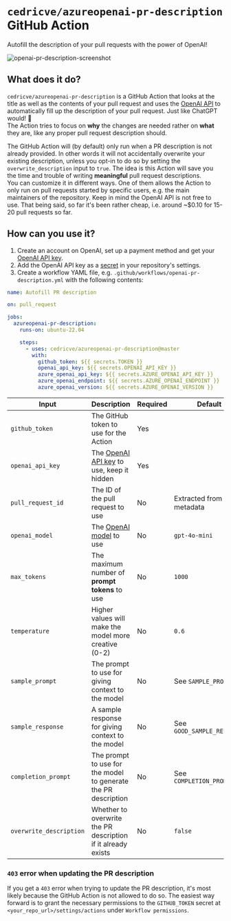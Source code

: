 # `cedricve/azureopenai-pr-description` GitHub Action

Autofill the description of your pull requests with the power of OpenAI!

![openai-pr-description-screenshot](media/openai-pr-description-screenshot.png)

## What does it do?

`cedricve/azureopenai-pr-description` is a GitHub Action that looks at the title as well as the contents
of your pull request and uses the [OpenAI API](https://openai.com/blog/openai-api) to automatically
fill up the description of your pull request. Just like ChatGPT would! 🎉<br>
The Action tries to focus on **why** the changes are needed rather on **what** they are,
like any proper pull request description should.

The GitHub Action will (by default) only run when a PR description is not already provided.
In other words it will not accidentally overwrite your existing description,
unless you opt-in to do so by setting the `overwrite_description` input to `true`.
The idea is this Action will save you the time and trouble of writing **meaningful** pull request descriptions.<br>
You can customize it in different ways. One of them allows the Action to only run on pull requests started
by specific users, e.g. the main maintainers of the repository.
Keep in mind the OpenAI API is not free to use. That being said, so far it's been rather cheap,
i.e. around ~$0.10 for 15-20 pull requests so far.

## How can you use it?

1. Create an account on OpenAI, set up a payment method and get your [OpenAI API key].
2. Add the OpenAI API key as a [secret] in your repository's settings.
3. Create a workflow YAML file, e.g. `.github/workflows/openai-pr-description.yml` with the following contents:

```yaml
name: Autofill PR description

on: pull_request

jobs:
  azureopenai-pr-description:
    runs-on: ubuntu-22.04

    steps:
      - uses: cedricve/azureopenai-pr-description@master
        with:
          github_token: ${{ secrets.TOKEN }}
          openai_api_key: ${{ secrets.OPENAI_API_KEY }}
          azure_openai_api_key: ${{ secrets.AZURE_OPENAI_API_KEY }}
          azure_openai_endpoint: ${{ secrets.AZURE_OPENAI_ENDPOINT }}
          azure_openai_version: ${{ secrets.AZURE_OPENAI_VERSION }}
```

| Input                   | Description                                                    | Required | Default                    |
| ----------------------- | -------------------------------------------------------------- | -------- | -------------------------- |
| `github_token`          | The GitHub token to use for the Action                         | Yes      |                            |
| `openai_api_key`        | The [OpenAI API key] to use, keep it hidden                    | Yes      |                            |
| `pull_request_id`       | The ID of the pull request to use                              | No       | Extracted from metadata    |
| `openai_model`          | The [OpenAI model] to use                                      | No       | `gpt-4o-mini`              |
| `max_tokens`            | The maximum number of **prompt tokens** to use                 | No       | `1000`                     |
| `temperature`           | Higher values will make the model more creative (0-2)          | No       | `0.6`                      |
| `sample_prompt`         | The prompt to use for giving context to the model              | No       | See `SAMPLE_PROMPT`        |
| `sample_response`       | A sample response for giving context to the model              | No       | See `GOOD_SAMPLE_RESPONSE` |
| `completion_prompt`     | The prompt to use for the model to generate the PR description | No       | See `COMPLETION_PROMPT`    |
| `overwrite_description` | Whether to overwrite the PR description if it already exists   | No       | `false`                    |

[OpenAI API key]: https://help.openai.com/en/articles/4936850-where-do-i-find-my-secret-api-key
[OpenAI model]: https://platform.openai.com/docs/models
[secret]: https://docs.github.com/en/actions/security-guides/encrypted-secrets

### `403` error when updating the PR description

If you get a `403` error when trying to update the PR description, it's most likely because
the GitHub Action is not allowed to do so.
The easiest way forward is to grant the necessary permissions to the `GITHUB_TOKEN` secret
at `<your_repo_url>/settings/actions` under `Workflow permissions`.
